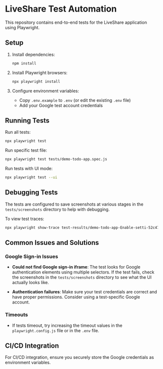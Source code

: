 # LiveShare Test Automation

This repository contains end-to-end tests for the LiveShare application using Playwright.

## Setup

1. Install dependencies:
   ```bash
   npm install
   ```

2. Install Playwright browsers:
   ```bash
   npx playwright install
   ```

3. Configure environment variables:
   - Copy `.env.example` to `.env` (or edit the existing `.env` file)
   - Add your Google test account credentials

## Running Tests

Run all tests:
```bash
npx playwright test
```

Run specific test file:
```bash
npx playwright test tests/demo-todo-app.spec.js
```

Run tests with UI mode:
```bash
npx playwright test --ui
```

## Debugging Tests

The tests are configured to save screenshots at various stages in the `tests/screenshots` directory to help with debugging.

To view test traces:
```bash
npx playwright show-trace test-results/demo-todo-app-Enable-setti-52c47-Google-OAuth-and-reach-home-chromium/trace.zip
```

## Common Issues and Solutions

### Google Sign-in Issues

- **Could not find Google sign-in iframe**: The test looks for Google authentication elements using multiple selectors. If the test fails, check the screenshots in the `tests/screenshots` directory to see what the UI actually looks like.

- **Authentication failures**: Make sure your test credentials are correct and have proper permissions. Consider using a test-specific Google account.

### Timeouts

- If tests timeout, try increasing the timeout values in the `playwright.config.js` file or in the `.env` file.

## CI/CD Integration

For CI/CD integration, ensure you securely store the Google credentials as environment variables. 